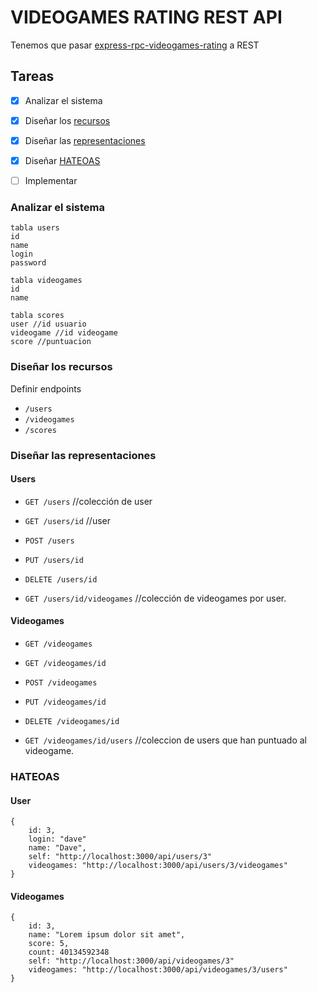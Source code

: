 # VIDEOGAMES RATING REST API

Tenemos que pasar [express-rpc-videogames-rating](https://github.com/yurigo/express-rpc-videogames-rating) a REST

## Tareas

- [x] Analizar el sistema
- [x] Diseñar los [recursos](./REST.md#Identification_of_resources)
- [x] Diseñar las [representaciones](./REST.md#Manipulation_of_resources_through_representations)
- [x] Diseñar [HATEOAS](./REST.md#Hypermedia_as_the_engine_of_Application_State_(HATEOAS))
- [ ] Implementar


### Analizar el sistema
```
tabla users
id
name
login
password

tabla videogames
id
name

tabla scores
user //id usuario
videogame //id videogame
score //puntuacion
```

### Diseñar los recursos

Definir endpoints

- `/users`
- `/videogames`
- `/scores`

### Diseñar las representaciones

#### Users

- `GET /users` //colección de user
- `GET /users/id`  //user
- `POST /users` 
- `PUT /users/id`
- `DELETE /users/id`

- `GET /users/id/videogames` //colección de videogames por user.


#### Videogames

- `GET /videogames`
- `GET /videogames/id`
- `POST /videogames` 
- `PUT /videogames/id`
- `DELETE /videogames/id`

- `GET /videogames/id/users` //coleccion de users que han puntuado al videogame.


### HATEOAS

#### User
```
{
    id: 3,
    login: "dave"
    name: "Dave",
    self: "http://localhost:3000/api/users/3"
    videogames: "http://localhost:3000/api/users/3/videogames"
}
```


#### Videogames
```
{
    id: 3,
    name: "Lorem ipsum dolor sit amet",
    score: 5,
    count: 40134592348
    self: "http://localhost:3000/api/videogames/3"
    videogames: "http://localhost:3000/api/videogames/3/users"
}
```

